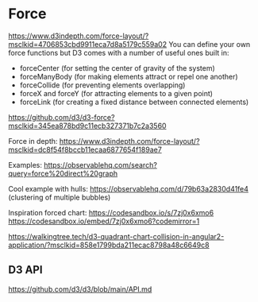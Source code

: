 # Force



https://www.d3indepth.com/force-layout/?msclkid=4706853cbd9911eca7d8a5179c559a02
You can define your own force functions but D3 comes with a number of useful ones built in:

- forceCenter (for setting the center of gravity of the system)
- forceManyBody (for making elements attract or repel one another)
- forceCollide (for preventing elements overlapping)
- forceX and forceY (for attracting elements to a given point)
- forceLink (for creating a fixed distance between connected elements)


https://github.com/d3/d3-force?msclkid=345ea878bd9c11ecb327371b7c2a3560


Force in depth:
https://www.d3indepth.com/force-layout/?msclkid=dc8f54f8bccb11ecaa6877654f189ae7

Examples:
https://observablehq.com/search?query=force%20direct%20graph

Cool example with hulls: https://observablehq.com/d/79b63a2830d41fe4 (clustering of multiple bubbles)

Inspiration forced chart:
https://codesandbox.io/s/7zj0x6xmo6
https://codesandbox.io/embed/7zj0x6xmo6?codemirror=1


https://walkingtree.tech/d3-quadrant-chart-collision-in-angular2-application/?msclkid=858e1799bda211ecac8798a48c6649c8

## D3 API
https://github.com/d3/d3/blob/main/API.md
